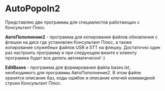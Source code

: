 # AutoPopoln2
Представляю две программы для специалистов работающих с Консультант Плюс.

**АвтоПополнение2** - программа для копирования файлов обновления с флешки на диск где установлен Консультант Плюс, а также копирование служебных файлов USR и STT на флешку. Достаточно один раз настроить программу и при следующем визите к клиенту программа будет все делать автоматически! :) 

**EditBases** - программа для формирования файла bases.lst, необходимого для программы АвтоПополнение2. В этом файле хранятся описание баз, коды ошибок и описание ключей коммандной строки Консультант Плюс.